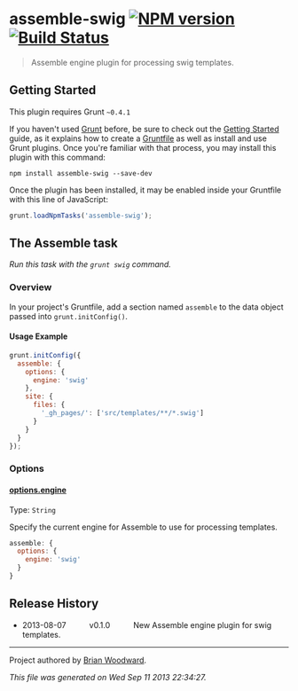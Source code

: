 # assemble-swig [![NPM version](https://badge.fury.io/js/assemble-swig.png)](http://badge.fury.io/js/assemble-swig)  [![Build Status](https://travis-ci.org/assemble/assemble-swig.png?branch=master)](https://travis-ci.org/assemble/assemble-swig)

> Assemble engine plugin for processing swig templates.

## Getting Started
This plugin requires Grunt `~0.4.1`

If you haven't used [Grunt](http://gruntjs.com/) before, be sure to check out the [Getting Started](http://gruntjs.com/getting-started) guide, as it explains how to create a [Gruntfile](http://gruntjs.com/sample-gruntfile) as well as install and use Grunt plugins. Once you're familiar with that process, you may install this plugin with this command:

```shell
npm install assemble-swig --save-dev
```

Once the plugin has been installed, it may be enabled inside your Gruntfile with this line of JavaScript:

```js
grunt.loadNpmTasks('assemble-swig');
```

## The  Assemble  task
_Run this task with the `grunt swig` command._

### Overview
In your project's Gruntfile, add a section named `assemble` to the data object passed into `grunt.initConfig()`.

#### Usage Example

```js
grunt.initConfig({
  assemble: {
    options: {
      engine: 'swig'
    },
    site: {
      files: {
        '_gh_pages/': ['src/templates/**/*.swig']
      }
    }
  }
});
```
### Options

#### [options.engine](http://assemble.io/docs/options-engine.html)
Type: `String`

Specify the current engine for Assemble to use for processing templates.

```js
assemble: {
  options: {
    engine: 'swig'
  }
}
```

## Release History

 * 2013-08-07   v0.1.0   New Assemble engine plugin for swig templates.

***

Project authored by [Brian Woodward](https://github.com/doowb/).

_This file was generated on Wed Sep 11 2013 22:34:27._
